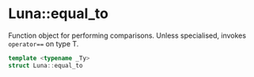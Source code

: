 # Luna::equal_to
Function object for performing comparisons. Unless specialised, invokes `operator==` on type T. 

```c++
template <typename _Ty>
struct Luna::equal_to
```

